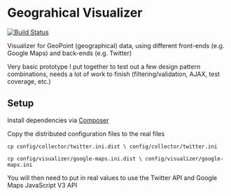 Geograhical Visualizer
=============
[![Build Status](https://travis-ci.org/magickatt/GeoVisualizer.svg?branch=master)](https://travis-ci.org/magickatt/GeoVisualizer)

Visualizer for GeoPoint (geographical) data, using different front-ends (e.g. Google Maps) and back-ends (e.g. Twitter)

Very basic prototype I put together to test out a few design pattern combinations, needs a lot of work to finish (filtering/validation, AJAX, test coverage, etc.)

## Setup

Install dependencies via [Composer](https://getcomposer.org/)

Copy the distributed configuration files to the real files

`cp config/collector/twitter.ini.dist \
config/collector/twitter.ini`

`cp config/visualizer/google-maps.ini.dist \
config/visualizer/google-maps.ini`

You will then need to put in real values to use the Twitter API and Google Maps JavaScript V3 API


